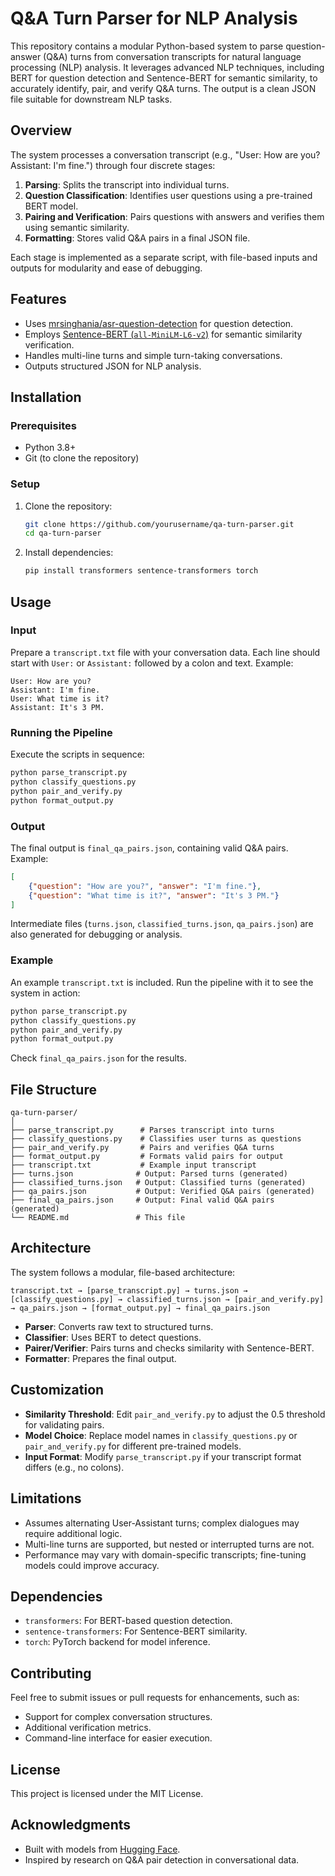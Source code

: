 # Q&A Turn Parser for NLP Analysis

This repository contains a modular Python-based system to parse question-answer (Q&A) turns from conversation transcripts for natural language processing (NLP) analysis. It leverages advanced NLP techniques, including BERT for question detection and Sentence-BERT for semantic similarity, to accurately identify, pair, and verify Q&A turns. The output is a clean JSON file suitable for downstream NLP tasks.

## Overview

The system processes a conversation transcript (e.g., "User: How are you? Assistant: I'm fine.") through four discrete stages:
1. **Parsing**: Splits the transcript into individual turns.
2. **Question Classification**: Identifies user questions using a pre-trained BERT model.
3. **Pairing and Verification**: Pairs questions with answers and verifies them using semantic similarity.
4. **Formatting**: Stores valid Q&A pairs in a final JSON file.

Each stage is implemented as a separate script, with file-based inputs and outputs for modularity and ease of debugging.

## Features
- Uses [mrsinghania/asr-question-detection](https://huggingface.co/mrsinghania/asr-question-detection) for question detection.
- Employs [Sentence-BERT (`all-MiniLM-L6-v2`)](https://www.sbert.net/) for semantic similarity verification.
- Handles multi-line turns and simple turn-taking conversations.
- Outputs structured JSON for NLP analysis.

## Installation

### Prerequisites
- Python 3.8+
- Git (to clone the repository)

### Setup
1. Clone the repository:
   ```bash
   git clone https://github.com/yourusername/qa-turn-parser.git
   cd qa-turn-parser
   ```
2. Install dependencies:
   ```bash
   pip install transformers sentence-transformers torch
   ```

## Usage

### Input
Prepare a `transcript.txt` file with your conversation data. Each line should start with `User:` or `Assistant:` followed by a colon and text. Example:
```
User: How are you?
Assistant: I'm fine.
User: What time is it?
Assistant: It's 3 PM.
```

### Running the Pipeline
Execute the scripts in sequence:
```bash
python parse_transcript.py
python classify_questions.py
python pair_and_verify.py
python format_output.py
```

### Output
The final output is `final_qa_pairs.json`, containing valid Q&A pairs. Example:
```json
[
    {"question": "How are you?", "answer": "I'm fine."},
    {"question": "What time is it?", "answer": "It's 3 PM."}
]
```

Intermediate files (`turns.json`, `classified_turns.json`, `qa_pairs.json`) are also generated for debugging or analysis.

### Example
An example `transcript.txt` is included. Run the pipeline with it to see the system in action:
```bash
python parse_transcript.py
python classify_questions.py
python pair_and_verify.py
python format_output.py
```
Check `final_qa_pairs.json` for the results.

## File Structure
```
qa-turn-parser/
│
├── parse_transcript.py      # Parses transcript into turns
├── classify_questions.py    # Classifies user turns as questions
├── pair_and_verify.py       # Pairs and verifies Q&A turns
├── format_output.py         # Formats valid pairs for output
├── transcript.txt           # Example input transcript
├── turns.json              # Output: Parsed turns (generated)
├── classified_turns.json   # Output: Classified turns (generated)
├── qa_pairs.json           # Output: Verified Q&A pairs (generated)
├── final_qa_pairs.json     # Output: Final valid Q&A pairs (generated)
└── README.md               # This file
```

## Architecture
The system follows a modular, file-based architecture:
```
transcript.txt → [parse_transcript.py] → turns.json → [classify_questions.py] → classified_turns.json → [pair_and_verify.py] → qa_pairs.json → [format_output.py] → final_qa_pairs.json
```
- **Parser**: Converts raw text to structured turns.
- **Classifier**: Uses BERT to detect questions.
- **Pairer/Verifier**: Pairs turns and checks similarity with Sentence-BERT.
- **Formatter**: Prepares the final output.

## Customization
- **Similarity Threshold**: Edit `pair_and_verify.py` to adjust the 0.5 threshold for validating pairs.
- **Model Choice**: Replace model names in `classify_questions.py` or `pair_and_verify.py` for different pre-trained models.
- **Input Format**: Modify `parse_transcript.py` if your transcript format differs (e.g., no colons).

## Limitations
- Assumes alternating User-Assistant turns; complex dialogues may require additional logic.
- Multi-line turns are supported, but nested or interrupted turns are not.
- Performance may vary with domain-specific transcripts; fine-tuning models could improve accuracy.

## Dependencies
- `transformers`: For BERT-based question detection.
- `sentence-transformers`: For Sentence-BERT similarity.
- `torch`: PyTorch backend for model inference.

## Contributing
Feel free to submit issues or pull requests for enhancements, such as:
- Support for complex conversation structures.
- Additional verification metrics.
- Command-line interface for easier execution.

## License
This project is licensed under the MIT License. 

## Acknowledgments
- Built with models from [Hugging Face](https://huggingface.co/).
- Inspired by research on Q&A pair detection in conversational data.
